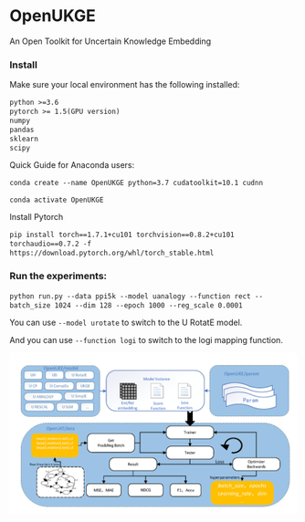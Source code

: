 # OpenUKGE
An Open Toolkit for Uncertain Knowledge Embedding

### Install

Make sure your local environment has the following installed:

```
python >=3.6
pytorch >= 1.5(GPU version)
numpy
pandas
sklearn
scipy
```

Quick Guide for Anaconda users:

```
conda create --name OpenUKGE python=3.7 cudatoolkit=10.1 cudnn
```

```
conda activate OpenUKGE 
```

Install Pytorch

```
pip install torch==1.7.1+cu101 torchvision==0.8.2+cu101 torchaudio==0.7.2 -f https://download.pytorch.org/whl/torch_stable.html
```

### Run the experiments:

```
python run.py --data ppi5k --model uanalogy --function rect --batch_size 1024 --dim 128 --epoch 1000 --reg_scale 0.0001
```

You can use `--model urotate` to switch to the U RotatE model.

And you can use `--function logi` to switch to the logi  mapping function.

![](https://github.com/Chienking1997/OpenUKGE/blob/master/docs/framework.png)

